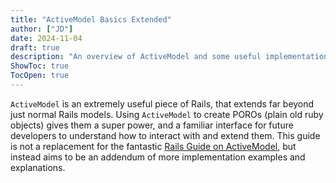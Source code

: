 ```yaml
---
title: "ActiveModel Basics Extended"
author: ["JD"]
date: 2024-11-04
draft: true
description: "An overview of ActiveModel and some useful implementations"
ShowToc: true
TocOpen: true
---
```


`ActiveModel` is an extremely useful piece of Rails, that extends far beyond just normal Rails models. Using `ActiveModel` to create POROs (plain old ruby objects) gives them a super power, and a familiar interface for future developers to understand how to interact with and extend them. This guide is not a replacement for the fantastic [Rails Guide on ActiveModel](https://guides.rubyonrails.org/active_model_basics.html), but instead aims to be an addendum of more implementation examples and explanations.
